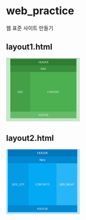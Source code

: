 # web_practice
웹 표준 사이트 만들기


layout1.html
--------------
<img src="/image/layout1.png" width="200">

layout2.html
--------------
<img src="/image/layout2.png" width="200">

